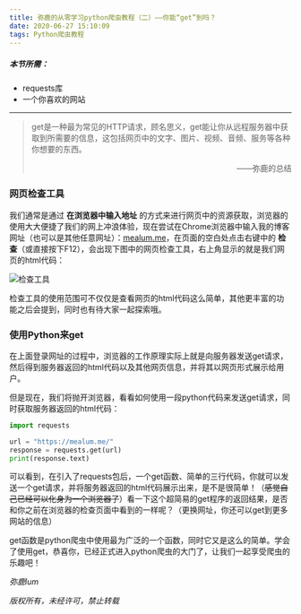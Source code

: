 ```yaml
---
title: 弥鹿的从零学习python爬虫教程（二）——你能“get”到吗？
date: 2020-06-27 15:10:09
tags: Python爬虫教程
---
```


##### 本节所需：

- requests库
- 一个你喜欢的网站

---

> get是一种最为常见的HTTP请求，顾名思义，get能让你从远程服务器中获取到所需要的信息，这包括网页中的文字、图片、视频、音频、服务等各种你想要的东西。
>
> <p align="right">——弥鹿的总结</p>

<!--more-->

### 网页检查工具

我们通常是通过 **在浏览器中输入地址** 的方式来进行网页中的资源获取，浏览器的使用大大便捷了我们的网上冲浪体验，现在尝试在Chrome浏览器中输入我的博客网址（也可以是其他任意网址）：[mealum.me](https://mealum.me)，在页面的空白处点击右键中的 **检查**（或直接按下F12），会出现下图中的网页检查工具，右上角显示的就是我们网页的html代码：

![检查工具](https://mealum.me/images/PythonLearning/ar2-1检查工具.png)

检查工具的使用范围可不仅仅是查看网页的html代码这么简单，其他更丰富的功能之后会提到，同时也有待大家一起探索哦。



### 使用Python来get

在上面登录网址的过程中，浏览器的工作原理实际上就是向服务器发送get请求，然后得到服务器返回的html代码以及其他网页信息，并将其以网页形式展示给用户。

但是现在，我们将抛开浏览器，看看如何使用一段python代码来发送get请求，同时获取服务器返回的html代码：

```python
import requests

url = "https://mealum.me/"
response = requests.get(url)
print(response.text)
```

可以看到，在引入了requests包后，一个get函数、简单的三行代码，你就可以发送一个get请求，并将服务器返回的html代码展示出来，是不是很简单！（~~感觉自己已经可以化身为一个浏览器了~~）看一下这个超简易的get程序的返回结果，是否和你之前在浏览器的检查页面中看到的一样呢？（更换网址，你还可以get到更多网站的信息）





get函数是python爬虫中使用最为广泛的一个函数，同时它又是这么的简单。学会了使用get，恭喜你，已经正式进入python爬虫的大门了，让我们一起享受爬虫的乐趣吧！



*弥鹿lum*

*版权所有，未经许可，禁止转载*